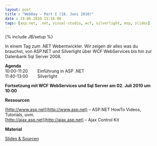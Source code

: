 ```yaml
---
layout: post
title : "WebDay – Part I (18. Juni 2010)"
date : 19.06.2010 15:16:00
tags: [asp.net, .net, visual-studio, wcf, silverlight, msp, slides]
---
```

{% include JB/setup %}

In einem Tag zum .NET Webentwickler. Wir zeigen dir alles was du brauchst, von ASP.NET und Silverlight über WCF WebServices bis hin zur Datenbank Sql Server 2008.

**Agenda**   
10:00-11:20        Einführung in ASP .NET   
11:40-13:00        Silverlight

**Fortsetzung mit WCF WebServices und Sql Server am 02. Juli 2010 um 10:00**

**Ressourcen**

[http://www.asp.net](http://www.asp.net) – ASP.NET HowTo Videos, Tutorials, uvm.   
[http://ajax.asp.net](http://ajax.asp.net) – Ajax Control Kit

**Material**   

[Slides & Sourcen](https://github.com/janbernloehr/2010-06-18-WebDay-Part1)